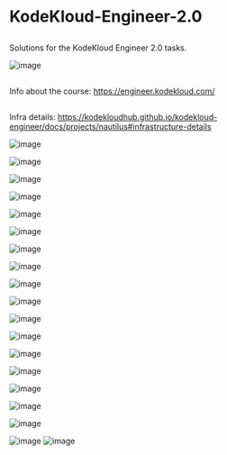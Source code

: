 # KodeKloud-Engineer-2.0
##
Solutions for the KodeKloud Engineer 2.0 tasks.

![image](https://github.com/janaom/KodeKloud-Engineer-2.0/assets/83917694/1650cc64-c42e-4304-a23d-0d2c7380b3c7)







##
Info about the course: https://engineer.kodekloud.com/
##
Infra details: https://kodekloudhub.github.io/kodekloud-engineer/docs/projects/nautilus#infrastructure-details

![image](https://github.com/janaom/KodeKloud-Engineer-2.0/assets/83917694/93c18bfc-6ca2-4b9b-8932-efe9f46ce9b4)

![image](https://github.com/janaom/KodeKloud-Engineer-2.0/assets/83917694/49e3debc-9f1e-4a34-b83f-b3c998ff017e)

![image](https://github.com/janaom/KodeKloud-Engineer-2.0/assets/83917694/2287c97d-644a-4a33-9dbc-5483dc49dfb1)

![image](https://github.com/janaom/KodeKloud-Engineer-2.0/assets/83917694/17ef2ce4-b7ce-4d01-9af2-f434cd7b4d9c)

![image](https://github.com/janaom/KodeKloud-Engineer-2.0/assets/83917694/674ec484-76aa-4dc2-b3ae-eac8eef6e266)

![image](https://github.com/janaom/KodeKloud-Engineer-2.0/assets/83917694/834239b0-a8e3-430f-9d2c-d974b5332c52)

![image](https://github.com/janaom/KodeKloud-Engineer-2.0/assets/83917694/b01a2127-8ffa-480d-a1da-76d824e6bbb6)

![image](https://github.com/janaom/KodeKloud-Engineer-2.0/assets/83917694/e60233ea-3ff5-4008-8059-ccb496e57bef)

![image](https://github.com/janaom/KodeKloud-Engineer-2.0/assets/83917694/4cf95357-2d84-4b23-b22a-c0feb7632829)

![image](https://github.com/janaom/KodeKloud-Engineer-2.0/assets/83917694/bbef5d89-cd69-4201-9837-5db5f28a0768)

![image](https://github.com/janaom/KodeKloud-Engineer-2.0/assets/83917694/2fd10839-e85d-43fb-8459-672eaf421f39)

![image](https://github.com/janaom/KodeKloud-Engineer-2.0/assets/83917694/2f15c57b-b86d-4594-913c-c5045ab31ab0)

![image](https://github.com/janaom/KodeKloud-Engineer-2.0/assets/83917694/2fe246a6-bbfc-486f-8342-651653260d7e)

![image](https://github.com/janaom/KodeKloud-Engineer-2.0/assets/83917694/a042ab91-0f32-409a-b87e-7d0f1f13dcca)

![image](https://github.com/janaom/KodeKloud-Engineer-2.0/assets/83917694/3bc98715-a0e8-40fd-8e38-2a721c99cfc9)

![image](https://github.com/janaom/KodeKloud-Engineer-2.0/assets/83917694/3d4448da-e98c-4319-93bb-8dba304ba4a0)

![image](https://github.com/janaom/KodeKloud-Engineer-2.0/assets/83917694/e517b452-6673-4030-b3c7-422862eb26e0)

![image](https://github.com/janaom/KodeKloud-Engineer-2.0/assets/83917694/61e277ed-d258-4ee0-9047-dd84d529f366)
![image](https://github.com/janaom/KodeKloud-Engineer-2.0/assets/83917694/61e277ed-d258-4ee0-9047-dd84d529f366)

